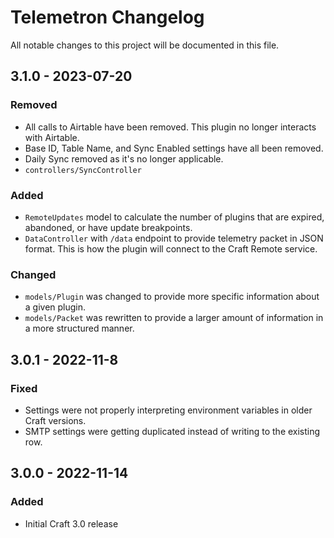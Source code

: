 # Telemetron Changelog

All notable changes to this project will be documented in this file.

## 3.1.0 - 2023-07-20

### Removed

- All calls to Airtable have been removed. This plugin no longer interacts with Airtable.
- Base ID, Table Name, and Sync Enabled settings have all been removed.
- Daily Sync removed as it's no longer applicable.
- `controllers/SyncController`

### Added

- `RemoteUpdates` model to calculate the number of plugins that are expired, abandoned, or have update breakpoints.
- `DataController` with `/data` endpoint to provide telemetry packet in JSON format. This is how the plugin will connect to the Craft Remote service.

### Changed

- `models/Plugin` was changed to provide more specific information about a given plugin.
- `models/Packet` was rewritten to provide a larger amount of information in a more structured manner.

## 3.0.1 - 2022-11-8

### Fixed
- Settings were not properly interpreting environment variables in older Craft versions.
- SMTP settings were getting duplicated instead of writing to the existing row.

## 3.0.0 - 2022-11-14
### Added
- Initial Craft 3.0 release
